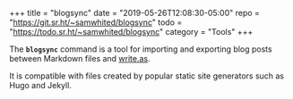+++
title    = "blogsync"
date     = "2019-05-26T12:08:30-05:00"
repo     = "https://git.sr.ht/~samwhited/blogsync"
todo     = "https://todo.sr.ht/~samwhited/blogsync"
category = "Tools"
+++

The **`blogsync`** command is a tool for importing and exporting blog posts
between Markdown files and [write.as].
<!--more-->
It is compatible with files created by popular static site generators such as
Hugo and Jekyll.

[write.as]: https://write.as/
